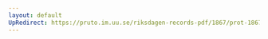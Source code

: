 ```yaml
---
layout: default
UpRedirect: https://pruto.im.uu.se/riksdagen-records-pdf/1867/prot-1867--ak--206/prot-1867--ak--206_003.pdf
---
```

